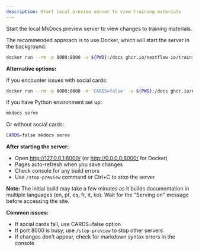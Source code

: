 ```yaml
---
description: Start local preview server to view training materials
---
```


Start the local MkDocs preview server to view changes to training materials.

The recommended approach is to use Docker, which will start the server in the background:

```bash
docker run --rm -p 8000:8000 -v ${PWD}:/docs ghcr.io/nextflow-io/training-mkdocs:latest
```

**Alternative options:**

If you encounter issues with social cards:

```bash
docker run --rm -p 8000:8000 -e 'CARDS=false' -v ${PWD}:/docs ghcr.io/nextflow-io/training-mkdocs:latest
```

If you have Python environment set up:

```bash
mkdocs serve
```

Or without social cards:

```bash
CARDS=false mkdocs serve
```

**After starting the server:**

- Open http://127.0.0.1:8000/ (or http://0.0.0.0:8000/ for Docker)
- Pages auto-refresh when you save changes
- Check console for any build errors
- Use `/stop-preview` command or Ctrl+C to stop the server

**Note:** The initial build may take a few minutes as it builds documentation in multiple languages (en, pt, es, fr, it, ko). Wait for the "Serving on" message before accessing the site.

**Common issues:**

- If social cards fail, use CARDS=false option
- If port 8000 is busy, use `/stop-preview` to stop other servers
- If changes don't appear, check for markdown syntax errors in the console
